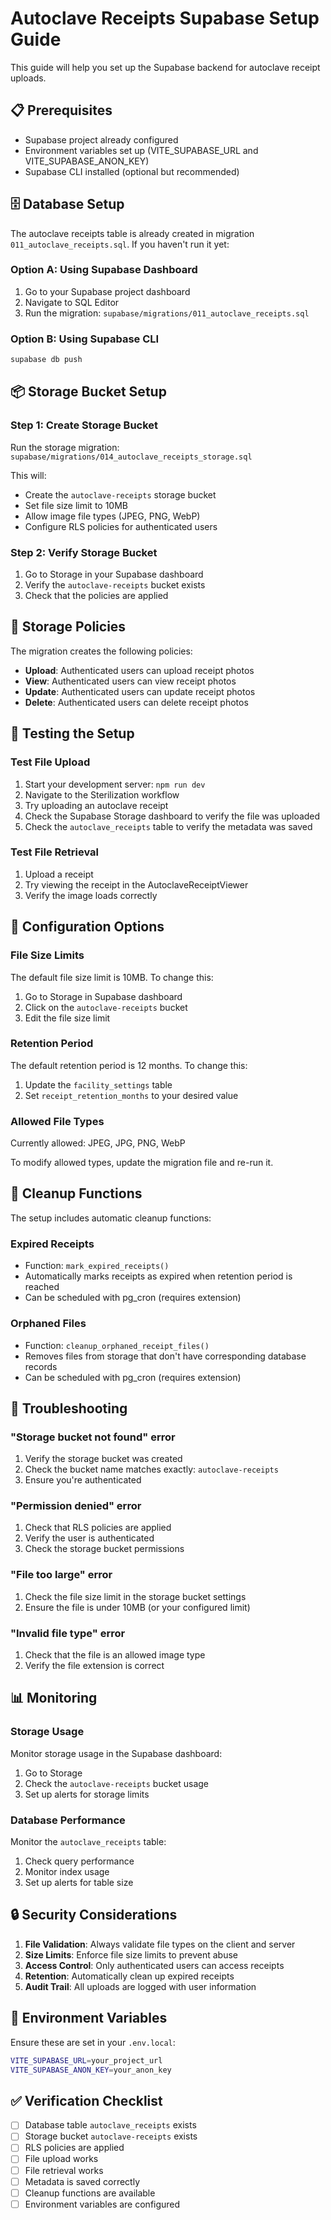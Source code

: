 # Autoclave Receipts Supabase Setup Guide

This guide will help you set up the Supabase backend for autoclave receipt uploads.

## 📋 Prerequisites

- Supabase project already configured
- Environment variables set up (VITE_SUPABASE_URL and VITE_SUPABASE_ANON_KEY)
- Supabase CLI installed (optional but recommended)

## 🗄️ Database Setup

The autoclave receipts table is already created in migration `011_autoclave_receipts.sql`. If you haven't run it yet:

### Option A: Using Supabase Dashboard

1. Go to your Supabase project dashboard
2. Navigate to SQL Editor
3. Run the migration: `supabase/migrations/011_autoclave_receipts.sql`

### Option B: Using Supabase CLI

```bash
supabase db push
```

## 📦 Storage Bucket Setup

### Step 1: Create Storage Bucket

Run the storage migration: `supabase/migrations/014_autoclave_receipts_storage.sql`

This will:

- Create the `autoclave-receipts` storage bucket
- Set file size limit to 10MB
- Allow image file types (JPEG, PNG, WebP)
- Configure RLS policies for authenticated users

### Step 2: Verify Storage Bucket

1. Go to Storage in your Supabase dashboard
2. Verify the `autoclave-receipts` bucket exists
3. Check that the policies are applied

## 🔐 Storage Policies

The migration creates the following policies:

- **Upload**: Authenticated users can upload receipt photos
- **View**: Authenticated users can view receipt photos
- **Update**: Authenticated users can update receipt photos
- **Delete**: Authenticated users can delete receipt photos

## 🧪 Testing the Setup

### Test File Upload

1. Start your development server: `npm run dev`
2. Navigate to the Sterilization workflow
3. Try uploading an autoclave receipt
4. Check the Supabase Storage dashboard to verify the file was uploaded
5. Check the `autoclave_receipts` table to verify the metadata was saved

### Test File Retrieval

1. Upload a receipt
2. Try viewing the receipt in the AutoclaveReceiptViewer
3. Verify the image loads correctly

## 🔧 Configuration Options

### File Size Limits

The default file size limit is 10MB. To change this:

1. Go to Storage in Supabase dashboard
2. Click on the `autoclave-receipts` bucket
3. Edit the file size limit

### Retention Period

The default retention period is 12 months. To change this:

1. Update the `facility_settings` table
2. Set `receipt_retention_months` to your desired value

### Allowed File Types

Currently allowed: JPEG, JPG, PNG, WebP

To modify allowed types, update the migration file and re-run it.

## 🧹 Cleanup Functions

The setup includes automatic cleanup functions:

### Expired Receipts

- Function: `mark_expired_receipts()`
- Automatically marks receipts as expired when retention period is reached
- Can be scheduled with pg_cron (requires extension)

### Orphaned Files

- Function: `cleanup_orphaned_receipt_files()`
- Removes files from storage that don't have corresponding database records
- Can be scheduled with pg_cron (requires extension)

## 🚨 Troubleshooting

### "Storage bucket not found" error

1. Verify the storage bucket was created
2. Check the bucket name matches exactly: `autoclave-receipts`
3. Ensure you're authenticated

### "Permission denied" error

1. Check that RLS policies are applied
2. Verify the user is authenticated
3. Check the storage bucket permissions

### "File too large" error

1. Check the file size limit in the storage bucket settings
2. Ensure the file is under 10MB (or your configured limit)

### "Invalid file type" error

1. Check that the file is an allowed image type
2. Verify the file extension is correct

## 📊 Monitoring

### Storage Usage

Monitor storage usage in the Supabase dashboard:

1. Go to Storage
2. Check the `autoclave-receipts` bucket usage
3. Set up alerts for storage limits

### Database Performance

Monitor the `autoclave_receipts` table:

1. Check query performance
2. Monitor index usage
3. Set up alerts for table size

## 🔒 Security Considerations

1. **File Validation**: Always validate file types on the client and server
2. **Size Limits**: Enforce file size limits to prevent abuse
3. **Access Control**: Only authenticated users can access receipts
4. **Retention**: Automatically clean up expired receipts
5. **Audit Trail**: All uploads are logged with user information

## 📝 Environment Variables

Ensure these are set in your `.env.local`:

```bash
VITE_SUPABASE_URL=your_project_url
VITE_SUPABASE_ANON_KEY=your_anon_key
```

## ✅ Verification Checklist

- [ ] Database table `autoclave_receipts` exists
- [ ] Storage bucket `autoclave-receipts` exists
- [ ] RLS policies are applied
- [ ] File upload works
- [ ] File retrieval works
- [ ] Metadata is saved correctly
- [ ] Cleanup functions are available
- [ ] Environment variables are configured
